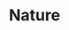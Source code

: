 ---
title: Nature
sort_by: Name
categories: ["nature"]
resources:
  - src: DSC05153.JPG
    params:
      cover: true
---